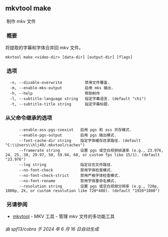 mkvtool make
------------

 制作 mkv 文件

###  概要

将提取的字幕和字体合并回 mkv 文件。

    mkvtool make <video-dir> [data-dir] [output-dir] [flags]


###  选项

      -n, --disable-overwrite          禁用文件覆盖.
      -m, --enable-mks-output          启用 mks 输出.
      -h, --help                       帮助制作
      -l, --subtitle-language string   指定字幕语言. (default "chi")
      -t, --subtitle-title string      指定字幕标题.


### 从父命令继承的选项

          --enable-ass-pgs-coexist   启用 pgs 和 ass 共存模式.
          --enable-pgs-output        启用 pgs 输出模式.
          --font-cache-dir string    指定字体缓存目录路径. (default "C:\\Users\\hlj49/.mkvtool/caches")
          --framerate string         设置 pgs 或空白视频帧速率 (e.g., 23.976, 24, 25, 30, 29.97, 50, 59.94, 60, or custom fps like 15/1). (default "23.976")
          --log string               指定日志文件路径.
          --no-font-check            禁用字体检查模式.
          --no-font-check-strict     禁用严格字体检查模式.
          --no-font-rename           禁用字体重命名模式.
          --resolution string        设置 pgs 或空白视频分辨率 (e.g., 720p, 1080p, 2k, or custom resolution like 720*480). (default "1920*1080")


###  另请参阅

*   [mkvtool](mkvtool.md) - MKV 工具 - 管理 mkv 文件的多功能工具

###### 由 spf13/cobra 于 2024 年 6 月 16 日自动生成

